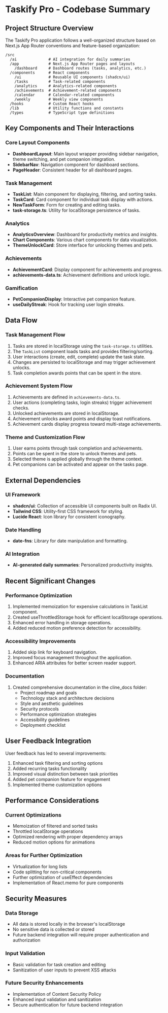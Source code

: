 # Taskify Pro - Codebase Summary

## Project Structure Overview

The Taskify Pro application follows a well-organized structure based on Next.js App Router conventions and feature-based organization:

```
/src
  /ai              # AI integration for daily summaries
  /app             # Next.js App Router pages and layouts
    /dashboard     # Dashboard routes (tasks, analytics, etc.)
  /components      # React components
    /ui            # Reusable UI components (shadcn/ui)
    /tasks         # Task-related components
    /analytics     # Analytics-related components
    /achievements  # Achievement-related components
    /calendar      # Calendar-related components
    /weekly        # Weekly view components
  /hooks           # Custom React hooks
  /lib             # Utility functions and constants
  /types           # TypeScript type definitions
```

## Key Components and Their Interactions

### Core Layout Components
- **DashboardLayout**: Main layout wrapper providing sidebar navigation, theme switching, and pet companion integration.
- **SidebarNav**: Navigation component for dashboard sections.
- **PageHeader**: Consistent header for all dashboard pages.

### Task Management
- **TaskList**: Main component for displaying, filtering, and sorting tasks.
- **TaskCard**: Card component for individual task display with actions.
- **NewTaskForm**: Form for creating and editing tasks.
- **task-storage.ts**: Utility for localStorage persistence of tasks.

### Analytics
- **AnalyticsOverview**: Dashboard for productivity metrics and insights.
- **Chart Components**: Various chart components for data visualization.
- **ThemeUnlockCard**: Store interface for unlocking themes and pets.

### Achievements
- **AchievementCard**: Display component for achievements and progress.
- **achievements-data.ts**: Achievement definitions and unlock logic.

### Gamification
- **PetCompanionDisplay**: Interactive pet companion feature.
- **useDailyStreak**: Hook for tracking user login streaks.

## Data Flow

### Task Management Flow
1. Tasks are stored in localStorage using the `task-storage.ts` utilities.
2. The `TaskList` component loads tasks and provides filtering/sorting.
3. User interactions (create, edit, complete) update the task state.
4. Changes are persisted to localStorage and may trigger achievement unlocks.
5. Task completion awards points that can be spent in the store.

### Achievement System Flow
1. Achievements are defined in `achievements-data.ts`.
2. User actions (completing tasks, login streaks) trigger achievement checks.
3. Unlocked achievements are stored in localStorage.
4. Achievement unlocks award points and display toast notifications.
5. Achievement cards display progress toward multi-stage achievements.

### Theme and Customization Flow
1. User earns points through task completion and achievements.
2. Points can be spent in the store to unlock themes and pets.
3. Selected theme is applied globally through the theme context.
4. Pet companions can be activated and appear on the tasks page.

## External Dependencies

### UI Framework
- **shadcn/ui**: Collection of accessible UI components built on Radix UI.
- **Tailwind CSS**: Utility-first CSS framework for styling.
- **Lucide React**: Icon library for consistent iconography.

### Date Handling
- **date-fns**: Library for date manipulation and formatting.

### AI Integration
- **AI-generated daily summaries**: Personalized productivity insights.

## Recent Significant Changes

### Performance Optimization
1. Implemented memoization for expensive calculations in TaskList component.
2. Created useThrottledStorage hook for efficient localStorage operations.
3. Enhanced error handling in storage operations.
4. Added reduced motion preference detection for accessibility.

### Accessibility Improvements
1. Added skip link for keyboard navigation.
2. Improved focus management throughout the application.
3. Enhanced ARIA attributes for better screen reader support.

### Documentation
1. Created comprehensive documentation in the cline_docs folder:
   - Project roadmap and goals
   - Technology stack and architecture decisions
   - Style and aesthetic guidelines
   - Security protocols
   - Performance optimization strategies
   - Accessibility guidelines
   - Deployment checklist

## User Feedback Integration

User feedback has led to several improvements:
1. Enhanced task filtering and sorting options
2. Added recurring tasks functionality
3. Improved visual distinction between task priorities
4. Added pet companion feature for engagement
5. Implemented theme customization options

## Performance Considerations

### Current Optimizations
- Memoization of filtered and sorted tasks
- Throttled localStorage operations
- Optimized rendering with proper dependency arrays
- Reduced motion options for animations

### Areas for Further Optimization
- Virtualization for long lists
- Code splitting for non-critical components
- Further optimization of useEffect dependencies
- Implementation of React.memo for pure components

## Security Measures

### Data Storage
- All data is stored locally in the browser's localStorage
- No sensitive data is collected or stored
- Future backend integration will require proper authentication and authorization

### Input Validation
- Basic validation for task creation and editing
- Sanitization of user inputs to prevent XSS attacks

### Future Security Enhancements
- Implementation of Content Security Policy
- Enhanced input validation and sanitization
- Secure authentication for future backend integration
